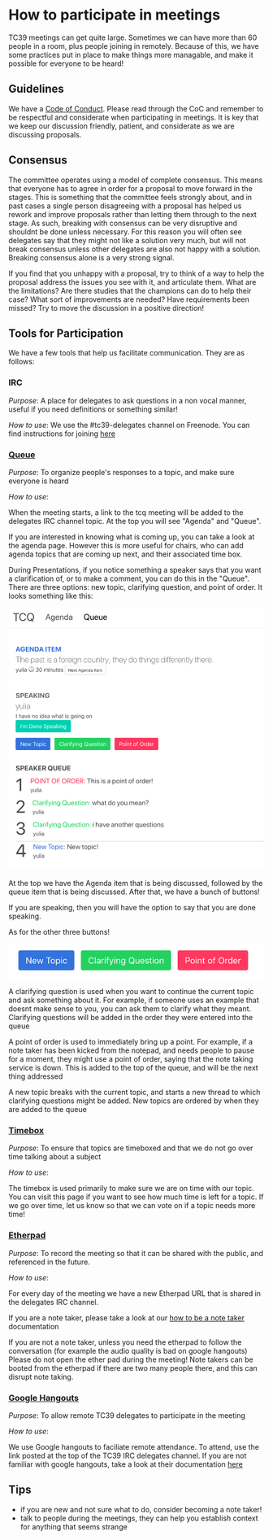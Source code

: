 # How to participate in meetings

TC39 meetings can get quite large. Sometimes we can have more than 60 people in a room, plus people
joining in remotely. Because of this, we have some practices put in place to make things more
managable, and make it possible for everyone to be heard!

## Guidelines

We have a [Code of Conduct](https://tc39.github.io/code-of-conduct/). Please read through the CoC
and remember to be respectful and considerate when participating in meetings. It is key that we keep
our discussion friendly, patient, and considerate as we are discussing proposals.

## Consensus

The committee operates using a model of complete consensus. This means that everyone has to agree in
order for a proposal to move forward in the stages. This is something that the committee feels
strongly about, and in past cases a single person disagreeing with a proposal has helped us rework
and improve proposals rather than letting them through to the next stage. As such, breaking with
consensus can be very disruptive and shouldnt be done unless necessary. For this reason you will
often see delegates say that they might not like a solution very much, but will not break consensus
unless other delegates are also not happy with a solution. Breaking consensus alone is a very strong
signal.

If you find that you unhappy with a proposal, try to think of a way to help the proposal address the
issues you see with it, and articulate them. What are the limitations? Are there studies that the
champions can do to help their case? What sort of improvements are needed? Have requirements been
missed? Try to move the discussion in a positive direction!

## Tools for Participation

We have a few tools that help us facilitate communication. They are as follows:

### IRC

_Purpose_: A place for delegates to ask questions in a non vocal manner, useful if you need
definitions or something similar!

_How to use_:
We use the #tc39-delegates channel on Freenode. You can find instructions for joining
[here](https://freenode.net/kb/answer/chat)

### [Queue](https://tcq.app/)

_Purpose_: To organize people's responses to a topic, and make sure everyone is heard

_How to use_:

When the meeting starts, a link to the tcq meeting will be added to the delegates IRC channel topic.
At the top you will see "Agenda" and "Queue".

If you are interested in knowing what is coming up, you can take a look at the agenda page. However
this is more useful for chairs, who can add agenda topics that are coming up next, and their
associated time box.

During Presentations, if you notice something a speaker says that you want a clarification of, or to
make a comment, you can do this in the "Queue". There are three options: new topic, clarifying
question, and point of order. It looks something like this:

![](./images/queue.png)

At the top we have the Agenda item that is being discussed, followed by the queue item that is being
discussed. After that, we have a bunch of buttons!

If you are speaking, then you will have the option to say that you are done speaking.

As for the other three buttons!

![](./images/queue-buttons.png)

A clarifying question is used when you want to continue the current topic and ask something about
it. For example, if someone uses an example that doesnt make sense to you, you can ask them to
clarify what they meant. Clarifying questions will be added in the order they were entered into the
queue

A point of order is used to immediately bring up a point. For example, if a note taker
has been kicked from the notepad, and needs people to pause for a moment, they might use a point of
order, saying that the note taking service is down. This is added to the top of the queue, and will
be the next thing addressed

A new topic breaks with the current topic, and starts a new thread to which clarifying questions
might be added. New topics are ordered by when they are added to the queue

### [Timebox](https://timebox.now.sh/)

_Purpose_: To ensure that topics are timeboxed and that we do not go over time talking about a
subject

_How to use_:

The timebox is used primarily to make sure we are on time with our topic. You can visit this page if
you want to see how much time is left for a topic. If we go over time, let us know so that we can
vote on if a topic needs more time!

### [Etherpad](http://etherpad.org/)

_Purpose_: To record the meeting so that it can be shared with the public, and referenced in the
future.

_How to use_:

For every day of the meeting we have a new Etherpad URL that is shared in the delegates IRC channel.

If you are a note taker, please take a look at our [how to be a note taker]() documentation

If you are not a note taker, unless you need the etherpad to follow the conversation (for example the audio
quality is bad on google hangouts) Please do not open the ether pad during the meeting! Note takers
can be booted from the etherpad if there are two many people there, and this can disrupt note
taking.

### [Google Hangouts](https://hangouts.google.com/)

_Purpose_: To allow remote TC39 delegates to participate in the meeting

_How to use_:

We use Google hangouts to faciliate remote attendance. To attend, use the link posted at the top of
the TC39 IRC delegates channel. If you are not familiar with google hangouts, take a look at their
documentation
[here](https://support.google.com/hangouts/answer/3110347?co=GENIE.Platform%3DDesktop&hl=en)

## Tips

- if you are new and not sure what to do, consider becoming a note taker!
- talk to people during the meetings, they can help you establish context for anything that seems
  strange
